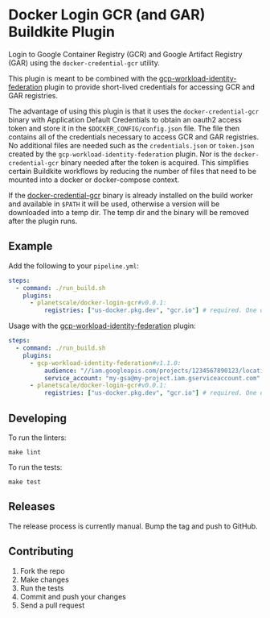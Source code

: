 # Docker Login GCR (and GAR) Buildkite Plugin

Login to Google Container Registry (GCR) and Google Artifact Registry (GAR) using the `docker-credential-gcr` utility.

This plugin is meant to be combined with the [gcp-workload-identity-federation](https://github.com/buildkite-plugins/gcp-workload-identity-federation-buildkite-plugin) plugin to provide short-lived credentials for accessing GCR and GAR registries.

The advantage of using this plugin is that it uses the `docker-credential-gcr` binary with Application Default Credentials to obtain an oauth2 access token and store it in the `$DOCKER_CONFIG/config.json` file. The file then contains all of the credentials necessary to access GCR and GAR registries. No additional files are needed such as the `credentials.json` or `token.json` created by the `gcp-workload-identity-federation` plugin. Nor is the `docker-credential-gcr` binary needed after the token is acquired. This simplifies certain Buildkite workflows by reducing the number of files that need to be mounted into a docker or docker-compose context.

If the [docker-credential-gcr](https://github.com/GoogleCloudPlatform/docker-credential-gcr) binary is already installed on the build worker and available in `$PATH` it will be used, otherwise a version will be downloaded into a temp dir. The temp dir and the binary will be removed after the plugin runs.

## Example

Add the following to your `pipeline.yml`:

```yaml
steps:
  - command: ./run_build.sh
    plugins:
      - planetscale/docker-login-gcr#v0.0.1:
          registries: ["us-docker.pkg.dev", "gcr.io"] # required. One or more GAR or GCR endpoints to auth
```

Usage with the [gcp-workload-identity-federation](https://github.com/buildkite-plugins/gcp-workload-identity-federation-buildkite-plugin) plugin:

```yaml
steps:
  - command: ./run_build.sh
    plugins:
      - gcp-workload-identity-federation#v1.1.0:
          audience: "//iam.googleapis.com/projects/1234567890123/locations/global/workloadIdentityPools/buildkite/providers/buildkite"
          service_account: "my-gsa@my-project.iam.gserviceaccount.com"
      - planetscale/docker-login-gcr#v0.0.1:
          registries: ["us-docker.pkg.dev", "gcr.io"] # required. One or more GAR or GCR endpoints to auth
```

## Developing

To run the linters:

```shell
make lint
```

To run the tests:

```shell
make test
```

## Releases

The release process is currently manual. Bump the tag and push to GitHub.


## Contributing

1. Fork the repo
2. Make changes
3. Run the tests
4. Commit and push your changes
5. Send a pull request
